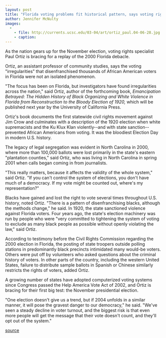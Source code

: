 ```yaml
---
layout: post
title: "Florida voting problems fit historical pattern, says voting rights expert"
author: Jennifer McNulty
images:
  -
    - file: http://currents.ucsc.edu/03-04/art/ortiz_paul.04-06-28.jpg
    - caption: 
---
```


As the nation gears up for the November election, voting rights specialist Paul Ortiz is bracing for a replay of the 2000 Florida debacle.  

Ortiz, an assistant professor of community studies, says the voting "irregularities" that disenfranchised thousands of African American voters in Florida were not an isolated phenomenon.  

"The focus has been on Florida, but investigators have found irregularities across the nation," said Ortiz, author of the forthcoming book, _Emancipation Betrayed: The Hidden History of Black Organizing and White Violence in Florida from Reconstruction to the Bloody Election of 1920,_ which will be published next year by the University of California Press.  

Ortiz's book documents the first statewide civil rights movement against Jim Crow and culminates with a description of the 1920 election when white supremacists and the Ku Klux Klan violently--and with state sanction--prevented African Americans from voting. It was the bloodiest Election Day in modern U.S. history.  

The legacy of legal segregation was evident in North Carolina in 2000, where more than 100,000 ballots were lost primarily in the state's eastern "plantation counties," said Ortiz, who was living in North Carolina in spring 2001 when calls began coming in from journalists.   

"This really matters, because it affects the validity of the whole system," said Ortiz. "If you can't control the system of elections, you don't have much of a democracy. If my vote might be counted out, where's my representation?"  

Blacks have gained and lost the right to vote several times throughout U.S. history, noted Ortiz. "There is a pattern of disenfranchising blacks, although the methods change," he said. In 1920, the state sanctioned violence against Florida voters. Four years ago, the state's election machinery was run by people who were "very committed to tightening the system of voting to exclude as many black people as possible without openly violating the law," said Ortiz.   

According to testimony before the Civil Rights Commission regarding the 2000 election in Florida, the posting of state troopers outside polling stations in predominantly black precincts intimidated many would-be voters. Others were put off by volunteers who asked questions about the criminal history of voters. In other parts of the country, including the western United States, failure to distribute sample ballots in Spanish or Chinese similarly restricts the rights of voters, added Ortiz.  

A growing number of states have adopted computerized voting systems since Congress passed the Help America Vote Act of 2002, and Ortiz is bracing for their first big test: the November presidential election.   

"One election doesn't give us a trend, but if 2004 unfolds in a similar manner, it will pose the gravest danger to our democracy," he said. "We've seen a steady decline in voter turnout, and the biggest risk is that even more people will get the message that their vote doesn't count, and they'll opt out of the system."  
  

[source](http://www1.ucsc.edu/currents/03-04/06-28/voting.html "Permalink to voting")
